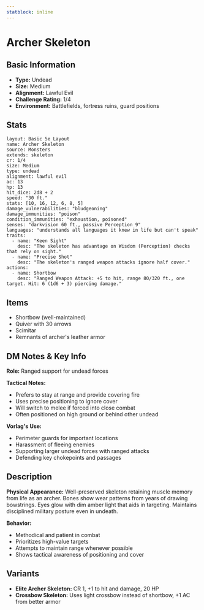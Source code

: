 ```yaml
---
statblock: inline
---
```


# Archer Skeleton

## Basic Information
- **Type:** Undead
- **Size:** Medium
- **Alignment:** Lawful Evil
- **Challenge Rating:** 1/4
- **Environment:** Battlefields, fortress ruins, guard positions

## Stats
```statblock
layout: Basic 5e Layout
name: Archer Skeleton
source: Monsters
extends: skeleton
cr: 1/4
size: Medium
type: undead
alignment: lawful evil
ac: 13
hp: 13
hit_dice: 2d8 + 2
speed: "30 ft."
stats: [10, 16, 12, 6, 8, 5]
damage_vulnerabilities: "bludgeoning"
damage_immunities: "poison"
condition_immunities: "exhaustion, poisoned"
senses: "darkvision 60 ft., passive Perception 9"
languages: "understands all languages it knew in life but can't speak"
traits:
  - name: "Keen Sight"
    desc: "The skeleton has advantage on Wisdom (Perception) checks that rely on sight."
  - name: "Precise Shot"
    desc: "The skeleton's ranged weapon attacks ignore half cover."
actions:
  - name: Shortbow
    desc: "Ranged Weapon Attack: +5 to hit, range 80/320 ft., one target. Hit: 6 (1d6 + 3) piercing damage."
```

## Items
- Shortbow (well-maintained)
- Quiver with 30 arrows
- Scimitar
- Remnants of archer's leather armor

## DM Notes & Key Info
**Role:** Ranged support for undead forces

**Tactical Notes:**
- Prefers to stay at range and provide covering fire
- Uses precise positioning to ignore cover
- Will switch to melee if forced into close combat
- Often positioned on high ground or behind other undead

**Vorlag's Use:**
- Perimeter guards for important locations
- Harassment of fleeing enemies
- Supporting larger undead forces with ranged attacks
- Defending key chokepoints and passages

## Description
**Physical Appearance:**
Well-preserved skeleton retaining muscle memory from life as an archer. Bones show wear patterns from years of drawing bowstrings. Eyes glow with dim amber light that aids in targeting. Maintains disciplined military posture even in undeath.

**Behavior:**
- Methodical and patient in combat
- Prioritizes high-value targets
- Attempts to maintain range whenever possible
- Shows tactical awareness of positioning and cover

## Variants
- **Elite Archer Skeleton:** CR 1, +1 to hit and damage, 20 HP
- **Crossbow Skeleton:** Uses light crossbow instead of shortbow, +1 AC from better armor